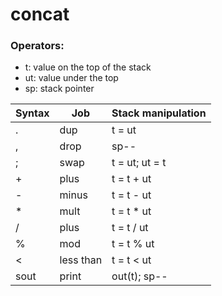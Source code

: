 # concat

### Operators:

- t: value on the top of the stack
- ut: value under the top
- sp: stack pointer

| Syntax | Job | Stack manipulation |
| --- | --- | --- |
| . | dup | t = ut |
| , | drop | sp-- |
| ; | swap | t = ut; ut = t |
| + | plus | t = t + ut |
| - | minus | t = t - ut |
| * | mult | t = t * ut |
| / | plus | t = t / ut |
| % | mod | t = t % ut |
| < | less than | t = t < ut |
| sout | print | out(t); sp-- |
